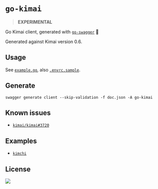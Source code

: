 # `go-kimai`

> **EXPERIMENTAL**

Go Kimai client, generated with [`go-swagger`](https://github.com/go-swagger/go-swagger) 🐢

Generated against Kimai version 0.6.

## Usage

See [`example.go`](./example.go), also [`.envrc.sample`](./.envrc.example).

## Generate

`swagger generate client --skip-validation -f doc.json -A go-kimai`

## Known issues

- [`kimai/kimai#3720`](https://github.com/kimai/kimai/issues/3720)

## Examples

- [`kimchi`](https://git.autonomic.zone/decentral1se/kimchi)

## License

<a><img src="https://www.gnu.org/graphics/gplv3-with-text-136x68.png"/></a>
